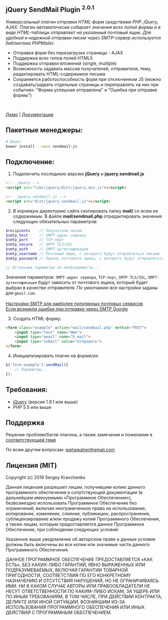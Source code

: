 jQuery SendMail Plugin <sup>2.0.1</sup>
-------
_Универсальный плагин отправки HTML-форм средствами PHP, jQuery, AJAX. Плагин автоматически собирает значения всех полей формы и в виде HTML-таблицы отправляет на указанный почтовый ящик. Для удобной и надежной отправки писем через SMTP-сервер используется библиотека PHPMailer._

* Отправка форм без перезагрузки страницы - AJAX
* Поддержка всех типов полей HTML5
* Поддержка отправки вложений (single, multiple)
* Возможность задавать массив получателей, отправителя, тему, редактировать HTML-содержимое письма
* Сохраняется работоспособность форм при отключенном JS (можно создавать/задвать отдельные страницы и переправлять на них при событиях: "Форма успешная отправлена" и "Ошибка при отправке формы")

<br>

[Демо](http://wahawaher.ru/sendmail-js#demo) | [Документация](http://wahawaher.ru/sendmail-js)

## Пакетные менеджеры:
```sh
# Bower
bower install --save sendmail-js
```

## Подключение:

1. Подключить последнюю версию  **jQuery**  и  **jquery.sendmail.js**
```html
<!-- jQuery -->
<script src="libs/jquery/dist/jquery.min.js"></script>

<!-- jquery.sendmail.js -->
<script src="dist/jquery.sendmail.js"></script>
```
2. В корневую директорию сайта скопировать папку **mail/** со всем ее содержимым. В файле **mail/sendmail.php** отредактировать значения следующих обязательных параметров:
```php
$recipients    // Получатели писем
$smtp_host     // SMPT-адрес сервера
$smtp_port     // TCP-порт
$smtp_secure   // SMTP TLS/SSL
$smtp_auth     // SMPT-аутентификация
$smtp_username // Почтовый ящик, с которого будут отправляться письма
$smtp_password // Пароль почтового ящика, с которого будут отправляться письма

// Остальные параметры по необходимости...
```
Значения параметров: `SMPT-адрес сервера`, `TCP-порт`, `SMTP TLS/SSL`, `SMPT-аутентификация` будут зависить от почтового ящика, который будет выбран в качестве отправителя. По умолчанию все настройки заданы для `gmail.com`.<br><br>
[Настройки SMTP для наиболее популярных почтовых сервисов](http://wahawaher.ru/sendmail-js/#ref-smtp)<br>
[Если возникли ошибки при отправке через SMTP Google](http://wahawaher.ru/sendmail-js/#google-smtp-errors)<br>

3. Создать HTML-форму:
```html
<form class="example" action="mail/sendmail.php" method="POST">
	<input type="text" name="Имя">
	<input type="email" name="E-mail">
	<input type="submit" value="Отправить">
</form>
```

4. Инициализировать плагин на форме/ах:
```javascript
$('form.example').sendMail({
	// Параметры...
});
```

## Требования:
- [jQuery](http://jquery.com/download/) (версия 1.9.1 или выше)
- PHP 5.5 или выше

## Поддержка
Решение проблем/багов плагина, а также замечания и пожелания в [соответствующей теме](http://github.com/WahaWaher/sendmail-js/issues)

По всем другим вопросам:  [wahawaher@gmail.com](mailto:wahawaher@gmail.com "Написать на wahawaher@gmail.com")

## Лицензия (MIT)
Copyright (c) 2019 Sergey Kravchenko

Данная лицензия разрешает лицам, получившим копию данного программного обеспечения и сопутствующей документации (в дальнейшем именуемыми «Программное Обеспечение»), безвозмездно использовать Программное Обеспечение без ограничений, включая неограниченное право на использование, копирование, изменение, слияние, публикацию, распространение, сублицензирование и/или продажу копий Программного Обеспечения, а также лицам, которым предоставляется данное Программное Обеспечение, при соблюдении следующих условий:

Указанное выше уведомление об авторском праве и данные условия должны быть включены во все копии или значимые части данного Программного Обеспечения.

ДАННОЕ ПРОГРАММНОЕ ОБЕСПЕЧЕНИЕ ПРЕДОСТАВЛЯЕТСЯ «КАК ЕСТЬ», БЕЗ КАКИХ-ЛИБО ГАРАНТИЙ, ЯВНО ВЫРАЖЕННЫХ ИЛИ ПОДРАЗУМЕВАЕМЫХ, ВКЛЮЧАЯ ГАРАНТИИ ТОВАРНОЙ ПРИГОДНОСТИ, СООТВЕТСТВИЯ ПО ЕГО КОНКРЕТНОМУ НАЗНАЧЕНИЮ И ОТСУТСТВИЯ НАРУШЕНИЙ, НО НЕ ОГРАНИЧИВАЯСЬ ИМИ. НИ В КАКОМ СЛУЧАЕ АВТОРЫ ИЛИ ПРАВООБЛАДАТЕЛИ НЕ НЕСУТ ОТВЕТСТВЕННОСТИ ПО КАКИМ-ЛИБО ИСКАМ, ЗА УЩЕРБ ИЛИ ПО ИНЫМ ТРЕБОВАНИЯМ, В ТОМ ЧИСЛЕ, ПРИ ДЕЙСТВИИ КОНТРАКТА, ДЕЛИКТЕ ИЛИ ИНОЙ СИТУАЦИИ, ВОЗНИКШИМ ИЗ-ЗА ИСПОЛЬЗОВАНИЯ ПРОГРАММНОГО ОБЕСПЕЧЕНИЯ ИЛИ ИНЫХ ДЕЙСТВИЙ С ПРОГРАММНЫМ ОБЕСПЕЧЕНИЕМ.